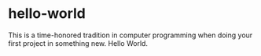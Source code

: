 # hello-world
This is a time-honored tradition in computer programming when doing your first project in something new. Hello World.
